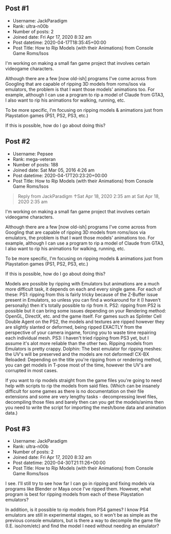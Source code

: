 ## Post #1
- Username: JackParadigm
- Rank: ultra-n00b
- Number of posts: 2
- Joined date: Fri Apr 17, 2020 8:32 am
- Post datetime: 2020-04-17T18:35:45+00:00
- Post Title: How to Rip Models (with their Animations) from Console Game Roms/Isos

I'm working on making a small fan game project that involves certain videogame characters.

Although there are a few [now old-ish] programs I've come across from Googling that are capable of ripping 3D models from roms/isos via emulators, the problem is that I want those models' animations too. For example, although I can use a program to rip a model of Claude from GTA3, I also want to rip his animations for walking, running, etc.

To be more specific, I'm focusing on ripping models & animations just from Playstation games (PS1, PS2, PS3, etc.)

If this is possible, how do I go about doing this?
## Post #2
- Username: Pepsee
- Rank: mega-veteran
- Number of posts: 188
- Joined date: Sat Mar 05, 2016 4:26 am
- Post datetime: 2020-04-17T20:23:20+00:00
- Post Title: How to Rip Models (with their Animations) from Console Game Roms/Isos

> Reply from JackParadigm ↑Sat Apr 18, 2020 2:35 am at Sat Apr 18, 2020 2:35 am
>
> 
I'm working on making a small fan game project that involves certain videogame characters.

Although there are a few [now old-ish] programs I've come across from Googling that are capable of ripping 3D models from roms/isos via emulators, the problem is that I want those models' animations too. For example, although I can use a program to rip a model of Claude from GTA3, I also want to rip his animations for walking, running, etc.

To be more specific, I'm focusing on ripping models & animations just from Playstation games (PS1, PS2, PS3, etc.)

If this is possible, how do I go about doing this?

Models are possible by ripping with Emulators but animations are a much more difficult task, it depends on each and every single game.
For each of these:
PS1: ripping from this is fairly tricky because of the Z-Buffer issue present in Emulators, so unless you can find a workaround for it (I haven't personally) then it's totally possible to rip from it. 
PS2: ripping from PS2 is possible but it can bring some issues depending on your Rendering method: OpenGL, DirectX, etc. and the game itself.
For games such as Splinter Cell Double Agent on the PS2, the models and textures are ripped however they are slightly slanted or deformed, being ripped EXACTLY from the perspective of your camera ingame, forcing you to waste time repairing each individual mesh.
PS3: I haven't tried ripping from PS3 yet, but I assume it's alot more reliable than the other two. Ripping models from Emulators is pretty crappy.
Dolphin: The best emulator for ripping meshes: the UV's will be preserved and the models are not deformed!
CX-BX Reloaded: Depending on the title you're ripping from or rendering method, you can get models in T-pose most of the time, however the UV's are corrupted in most cases.

If you want to rip models straight from the game files you're going to need help with scripts to rip the models from said files. 
(Which can be insanely difficult for some games as there is no documentation on their file extensions and some are very lengthy tasks - decompressing level files, decompiling those files and barely then can you get the models/anims then you need to write the script for importing the mesh/bone data and animation data.)
## Post #3
- Username: JackParadigm
- Rank: ultra-n00b
- Number of posts: 2
- Joined date: Fri Apr 17, 2020 8:32 am
- Post datetime: 2020-04-30T21:11:26+00:00
- Post Title: How to Rip Models (with their Animations) from Console Game Roms/Isos

I see. I'll still try to see how far I can go in ripping and fixing models via programs like Blender or Maya once I've ripped them. However, what program is best for ripping models from each of these Playstation emulators?

In addition, is it possible to rip models from PS4 games? I know PS4 emulators are still in experimental stages, so it won't be as simple as the previous console emulators, but is there a way to decompile the game file (I.E. iso/rom/etc) and find the model I need without needing an emulator?
